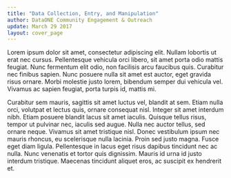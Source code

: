 ```yaml
---
title: "Data Collection, Entry, and Manipulation"
author: DataONE Community Engagement & Outreach
update: March 29 2017
layout: cover_page
---
```


Lorem ipsum dolor sit amet, consectetur adipiscing elit. Nullam lobortis ut erat nec cursus. Pellentesque vehicula orci libero, sit amet porta odio mattis feugiat. Nunc fermentum elit odio, non facilisis arcu faucibus quis. Curabitur nec finibus sapien. Nunc posuere nulla sit amet est auctor, eget gravida risus ornare. Morbi molestie justo lorem, bibendum semper dui vehicula vel. Vivamus ac sapien feugiat, porta turpis id, mattis mi.

Curabitur sem mauris, sagittis sit amet luctus vel, blandit at sem. Etiam nulla orci, volutpat et lectus quis, ornare consequat nisl. Integer sit amet interdum nibh. Etiam posuere blandit lacus sit amet iaculis. Quisque tellus risus, tempor ut pulvinar nec, iaculis sed augue. Nulla nec auctor tellus, sed ornare neque. Vivamus sit amet tristique nisl. Donec vestibulum ipsum nec mauris rhoncus, eu scelerisque nulla lacinia. Proin sed justo magna. Fusce eget diam ligula. Pellentesque in lacus eget risus dapibus tincidunt nec ac nulla. Nunc venenatis et tortor quis dignissim. Mauris id urna id justo interdum tristique. Maecenas tincidunt aliquet eros, ac suscipit ex hendrerit et.
